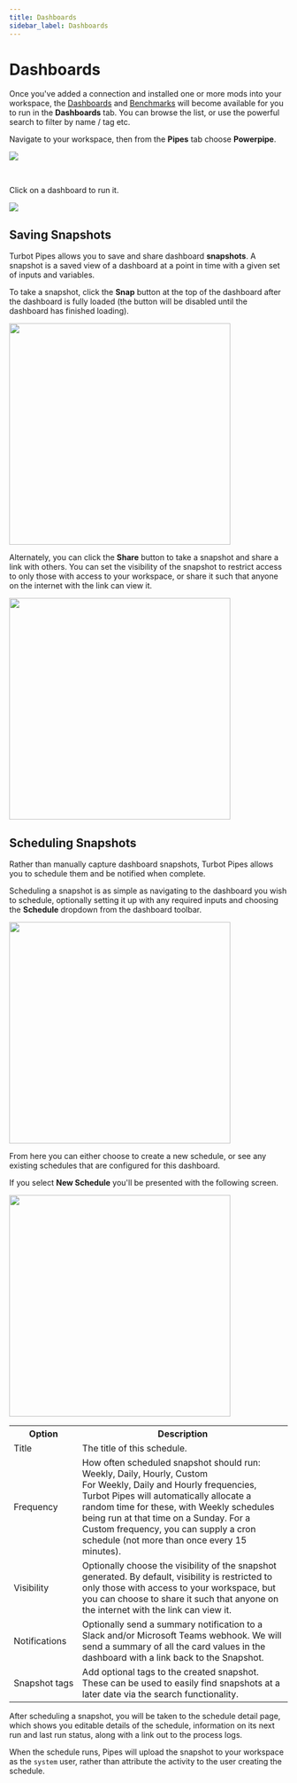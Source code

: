 ```yaml
---
title: Dashboards
sidebar_label: Dashboards
---
```


# Dashboards

Once you've added a connection and installed one or more mods into your
workspace, the [Dashboards](https://powerpipe.io/docs/run/dashboard) and
[Benchmarks](https://powerpipe.io/docs/run/benchmark) will become available for you to run in the
**Dashboards** tab. You can browse the list, or use the powerful search to
filter by name / tag etc.


Navigate to your workspace, then from the **Pipes** tab choose **Powerpipe**. 

![](/images/docs/pipes/gs_dashboard_list.png)


<br />

Click on a dashboard to run it.

![](/images/docs/pipes/dash_example_1.png)



## Saving Snapshots

Turbot Pipes allows you to save and share dashboard **snapshots**. A snapshot is
a saved view of a dashboard at a point in time with a given set of inputs and
variables.

To take a snapshot, click the **Snap** button at the top of the dashboard after
the dashboard is fully loaded (the button will be disabled until the dashboard
has finished loading).

<img src="/images/docs/pipes/dash_snapshot_header.png" width="400pt"/>
<br />

Alternately, you can click the **Share** button to take a snapshot and share a
link with others. You can set the visibility of the snapshot to restrict access
to only those with access to your workspace, or share it such that anyone on the
internet with the link can view it.

<img src="/images/docs/pipes/dash_snapshot_share.png" width="400pt"/>
<br />


## Scheduling Snapshots

Rather than manually capture dashboard snapshots, Turbot Pipes allows you to
schedule them and be notified when complete.

Scheduling a snapshot is as simple as navigating to the dashboard you wish to
schedule, optionally setting it up with any required inputs and choosing the
**Schedule** dropdown from the dashboard toolbar.

<img src="/images/docs/pipes/dash-snapshot-schedule-dropdown.png" width="400pt"/>
<br />

From here you can either choose to create a new schedule, or see any existing
schedules that are configured for this dashboard.

If you select **New Schedule** you'll be presented with the following screen.

<img src="/images/docs/pipes/dash-snapshot-schedule-new.png" width="400pt"/>
<br />

<table>
  <tr>
    <th>Option</th>
    <th>Description</th>
  </tr>
  <tr>
    <td nowrap="true">Title</td>
    <td>The title of this schedule.</td>
  </tr>

  <tr>
    <td nowrap="true">Frequency</td>
    <td>How often scheduled snapshot should run:  
       <inlineCode>Weekly</inlineCode>, <inlineCode>Daily</inlineCode>, <inlineCode>Hourly</inlineCode>, <inlineCode>Custom</inlineCode><br/>
      For <inlineCode>Weekly</inlineCode>, <inlineCode>Daily</inlineCode> and <inlineCode>Hourly</inlineCode> frequencies, Turbot Pipes will automatically allocate a random time for these, with <inlineCode>Weekly</inlineCode> schedules being run at that time on a Sunday. For a <inlineCode>Custom</inlineCode> frequency, you can supply a cron schedule (not more than once every 15 minutes).
    </td>
  </tr>

  <tr>
    <td nowrap="true">Visibility</td>
    <td>Optionally choose the visibility of the snapshot generated. By default, visibility is restricted to only those with access to your workspace, but you can choose to share it such that anyone on the internet with the link can view it.</td>
  </tr>

  <tr>
    <td nowrap="true">Notifications</td>
    <td>Optionally send a summary notification to a Slack and/or Microsoft Teams webhook. We will send a summary of all the card values in the dashboard with a link back to the Snapshot.
    </td>
  </tr>

  <tr>
    <td nowrap="true">Snapshot tags</td>
    <td>Add optional tags to the created snapshot. These can be used to easily find snapshots at a later date via the search functionality.</td>
  </tr>
</table>

After scheduling a snapshot, you will be taken to the
schedule detail page, which shows you editable details
of the schedule, information on its next run and last run status, along with a
link out to the process logs.

When the schedule runs, Pipes will upload the snapshot to your workspace as
the `system` user, rather than attribute the activity to the user creating the
schedule. 

